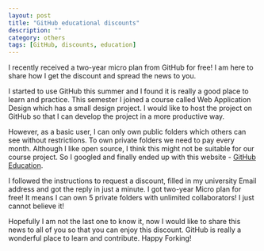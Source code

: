 ```yaml
---
layout: post
title: "GitHub educational discounts"
description: ""
category: others
tags: [GitHub, discounts, education]
---
```


I recently received a two-year micro plan from GitHub for free! I am here to share how I get the discount and spread the news to you.

I started to use GitHub this summer and I found it is really a good place to learn and practice. This semester I joined a course called Web Application Design which has a small design project. I would like to host the project on GitHub so that I can develop the project in a more productive way.

However, as a basic user, I can only own public folders which others can see without restrictions. To own private folders we need to pay every month. Although I like open source, I think this might not be suitable for our course project. So I googled and finally ended up with this website - [GitHub Education](https://education.github.com/).

I followed the instructions to request a discount, filled in my university Email address and got the reply in just a minute. I got two-year Micro plan for free! It means I can own 5 private folders with unlimited collaborators! I just cannot believe it!

Hopefully I am not the last one to know it, now I would like to share this news to all of you so that you can enjoy this discount. GitHub is really a wonderful place to learn and contribute. Happy Forking!
